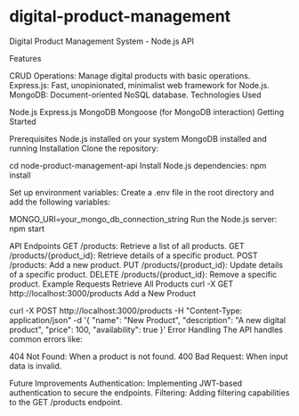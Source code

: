 # digital-product-management
Digital Product Management System - Node.js API

Features

CRUD Operations: Manage digital products with basic operations.
Express.js: Fast, unopinionated, minimalist web framework for Node.js.
MongoDB: Document-oriented NoSQL database.
Technologies Used

Node.js
Express.js
MongoDB
Mongoose (for MongoDB interaction)
Getting Started

Prerequisites
Node.js installed on your system
MongoDB installed and running
Installation
Clone the repository:

cd node-product-management-api
Install Node.js dependencies:
npm install

Set up environment variables:
Create a .env file in the root directory and add the following variables:

MONGO_URI=your_mongo_db_connection_string
Run the Node.js server:
npm start

API Endpoints
GET /products: Retrieve a list of all products.
GET /products/{product_id}: Retrieve details of a specific product.
POST /products: Add a new product.
PUT /products/{product_id}: Update details of a specific product.
DELETE /products/{product_id}: Remove a specific product.
Example Requests
Retrieve All Products
curl -X GET http://localhost:3000/products
Add a New Product

curl -X POST http://localhost:3000/products -H "Content-Type: application/json" -d '{
  "name": "New Product",
  "description": "A new digital product",
  "price": 100,
  "availability": true
}'
Error Handling
The API handles common errors like:

404 Not Found: When a product is not found.
400 Bad Request: When input data is invalid.

Future Improvements
Authentication: Implementing JWT-based authentication to secure the endpoints.
Filtering: Adding filtering capabilities to the GET /products endpoint.

